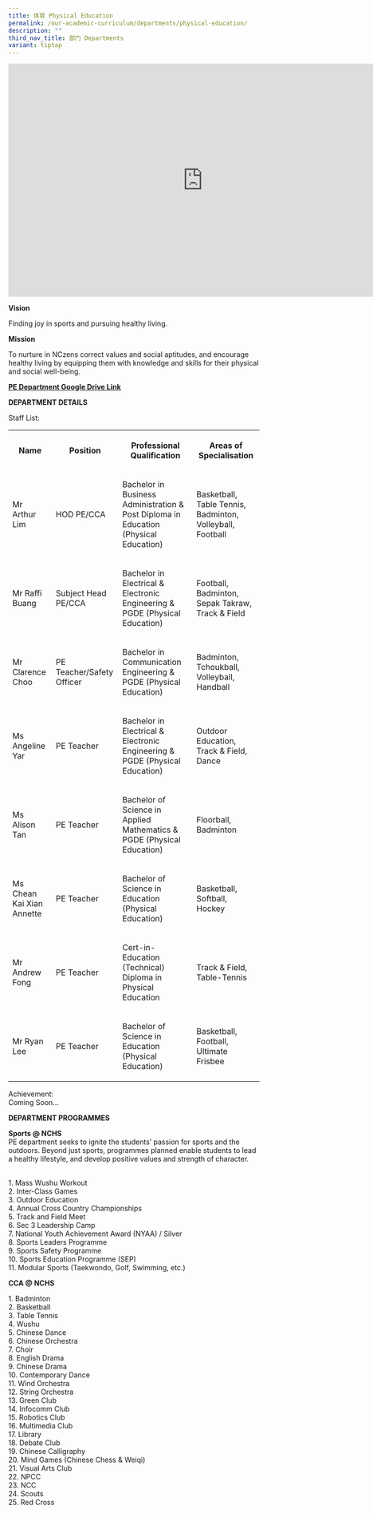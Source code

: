 ```yaml
---
title: 体育 Physical Education
permalink: /our-academic-curriculum/departments/physical-education/
description: ""
third_nav_title: 部门 Departments
variant: tiptap
---
```

<div class="iframe-wrapper">
<iframe height="467" width="780" allowfullscreen="true" frameborder="0" src="https://docs.google.com/presentation/d/e/2PACX-1vTlI2F0fw2fxV3CxfoORWplj_swLegsXRehFx_qXk6lTE9ZlZOxFVdOT9OFR814HD7vDVnlNJvp4Cv6/embed?start=true&amp;loop=true&amp;delayms=5000"></iframe>
</div>
<p><strong>Vision</strong>
</p>
<p>Finding joy in sports and pursuing healthy living.</p>
<p><strong>Mission</strong>
</p>
<p>To nurture in NCzens correct values and social aptitudes, and encourage
healthy living by equipping them with knowledge and skills for their physical
and social well-being.</p>
<p><strong><a href="https://drive.google.com/drive/folders/0B0NLoi7jhnNmM2hJWDVnaUxYWWM?resourcekey=0-45bq6JNoH8n1RCfpR7WqSA" rel="noopener noreferrer nofollow" target="_blank">PE Department Google Drive Link</a></strong>
</p>
<p><strong>DEPARTMENT DETAILS</strong>
</p>
<p>Staff List:</p>
<table style="minWidth: 100px">
<colgroup>
<col>
<col>
<col>
<col>
</colgroup>
<tbody>
<tr>
<th rowspan="1" colspan="1">
<p>Name</p>
</th>
<th rowspan="1" colspan="1">
<p>Position</p>
</th>
<th rowspan="1" colspan="1">
<p>Professional Qualification</p>
</th>
<th rowspan="1" colspan="1">
<p>Areas of Specialisation</p>
</th>
</tr>
<tr>
<td rowspan="1" colspan="1">
<p>Mr Arthur Lim</p>
</td>
<td rowspan="1" colspan="1">
<p>HOD PE/CCA</p>
</td>
<td rowspan="1" colspan="1">
<p>Bachelor in Business Administration &amp; Post Diploma in Education (Physical
Education)</p>
</td>
<td rowspan="1" colspan="1">
<p>Basketball, Table Tennis, Badminton, Volleyball, Football</p>
</td>
</tr>
<tr>
<td rowspan="1" colspan="1">
<p>Mr Raffi Buang</p>
</td>
<td rowspan="1" colspan="1">
<p>Subject Head PE/CCA</p>
</td>
<td rowspan="1" colspan="1">
<p>Bachelor in Electrical &amp; Electronic Engineering &amp;
<br>PGDE (Physical Education)</p>
</td>
<td rowspan="1" colspan="1">
<p>Football, Badminton, Sepak Takraw, Track &amp; Field</p>
</td>
</tr>
<tr>
<td rowspan="1" colspan="1">
<p>Mr Clarence Choo</p>
</td>
<td rowspan="1" colspan="1">
<p>PE Teacher/Safety Officer</p>
</td>
<td rowspan="1" colspan="1">
<p>Bachelor in Communication Engineering &amp;
<br>PGDE (Physical Education)</p>
</td>
<td rowspan="1" colspan="1">
<p>Badminton, Tchoukball, Volleyball, Handball</p>
</td>
</tr>
<tr>
<td rowspan="1" colspan="1">
<p>Ms Angeline Yar</p>
</td>
<td rowspan="1" colspan="1">
<p>PE Teacher</p>
</td>
<td rowspan="1" colspan="1">
<p>Bachelor in Electrical &amp; Electronic Engineering &amp;
<br>PGDE (Physical Education)</p>
</td>
<td rowspan="1" colspan="1">
<p>Outdoor Education, Track &amp; Field, Dance</p>
</td>
</tr>
<tr>
<td rowspan="1" colspan="1">
<p>Ms Alison Tan</p>
</td>
<td rowspan="1" colspan="1">
<p>PE Teacher</p>
</td>
<td rowspan="1" colspan="1">
<p>Bachelor of Science in Applied Mathematics &amp;
<br>PGDE (Physical Education)</p>
</td>
<td rowspan="1" colspan="1">
<p>Floorball, Badminton</p>
</td>
</tr>
<tr>
<td rowspan="1" colspan="1">
<p>Ms Chean Kai Xian Annette</p>
</td>
<td rowspan="1" colspan="1">
<p>PE Teacher</p>
</td>
<td rowspan="1" colspan="1">
<p>Bachelor of Science in Education (Physical Education)</p>
</td>
<td rowspan="1" colspan="1">
<p>Basketball, Softball, Hockey</p>
</td>
</tr>
<tr>
<td rowspan="1" colspan="1">
<p>Mr Andrew Fong</p>
</td>
<td rowspan="1" colspan="1">
<p>PE Teacher</p>
</td>
<td rowspan="1" colspan="1">
<p>Cert-in-Education (Technical)
<br>Diploma in Physical Education</p>
</td>
<td rowspan="1" colspan="1">
<p>Track &amp; Field, Table-Tennis</p>
</td>
</tr>
<tr>
<td rowspan="1" colspan="1">
<p>Mr Ryan Lee</p>
</td>
<td rowspan="1" colspan="1">
<p>PE Teacher</p>
</td>
<td rowspan="1" colspan="1">
<p>Bachelor of Science in Education (Physical Education)</p>
</td>
<td rowspan="1" colspan="1">
<p>Basketball, Football, Ultimate Frisbee</p>
</td>
</tr>
</tbody>
</table>
<p>Achievement:
<br>Coming Soon...</p>
<p><strong>DEPARTMENT PROGRAMMES</strong>
</p>
<p><strong>Sports @ NCHS</strong>
<br>PE department seeks to ignite the students’ passion for sports and the
outdoors. Beyond just sports, programmes planned enable students to lead
a healthy lifestyle, and develop positive values and strength of character.</p>
<p>
<br>1. Mass Wushu Workout
<br>2. Inter-Class Games
<br>3. Outdoor Education
<br>4. Annual Cross Country Championships
<br>5. Track and Field Meet
<br>6. Sec 3 Leadership Camp
<br>7. National Youth Achievement Award (NYAA) / Silver
<br>8. Sports Leaders Programme
<br>9. Sports Safety Programme
<br>10. Sports Education Programme (SEP)
<br>11. Modular Sports (Taekwondo, Golf, Swimming, etc.)</p>
<p><strong>CCA @ NCHS</strong>
</p>
<p>1. Badminton
<br>2. Basketball
<br>3. Table Tennis
<br>4. Wushu
<br>5. Chinese Dance
<br>6. Chinese Orchestra
<br>7. Choir
<br>8. English Drama
<br>9. Chinese Drama
<br>10. Contemporary Dance
<br>11. Wind Orchestra
<br>12. String Orchestra
<br>13. Green Club
<br>14. Infocomm Club
<br>15. Robotics Club
<br>16. Multimedia Club
<br>17. Library
<br>18. Debate Club
<br>19. Chinese Calligraphy
<br>20. Mind Games (Chinese Chess &amp; Weiqi)
<br>21. Visual Arts Club
<br>22. NPCC
<br>23. NCC
<br>24. Scouts
<br>25. Red Cross</p>